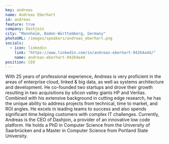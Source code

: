 ```yaml
---
key: andreas
name: Andreas Eberhart
id: andreas
feature: true
company: Dashjoin
city: "Mannheim, Baden-Württemberg, Germany"
photoURL: /images/speakers/andreas_eberhart.png
socials:
  - icon: linkedin
    link: "https://www.linkedin.com/in/andreas-eberhart-94264a44/"
    name: andreas-eberhart-94264a44
position: CEO
---
```


With 25 years of professional experience, Andreas is very proficient in the areas of enterprise cloud, linked & big data, as well as systems architecture and development. He co-founded two startups and drove their growth resulting in two acquisitions by silicon valley giants HP and Veritas. Combined with his extensive background in cutting edge research, he has the unique ability to address projects from technical, time to market, and ROI angles. He excels in leading teams to success and also spends significant time helping customers with complex IT challenges. Currently, Andreas is the CEO of Dashjoin, a provider of an innovative low code platform. He holds a PhD in Computer Science from the University of Saarbrücken and a Master in Computer Science from Portland State University.